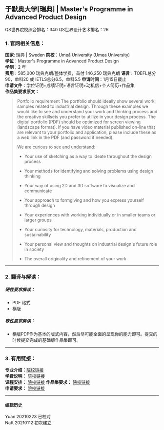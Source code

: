 ## 于默奥大学[瑞典] | Master's Programme in Advanced Product Design

QS世界院校综合排名：340
QS世界设计艺术排名：26


### 1. 官网相关信息：

**国家**: 瑞典 | Sweden
**院校**：Umeå University (Umea University)  
**学位**：Master's Programme in Advanced Product Design  
**学制**：2 年  
**费用**：585,000 瑞典克朗/整体学费，首付 146,250 瑞典克朗
**语言**：TOEFL总分90，单科20    或     IETLS总分6.5，单科5.5
**申请时间**：1月15日截止  
**申请文件**：学位证明+成绩证明+语言证明+动机信+个人简历+作品集  
**作品集要求原文：**   

> Portfolio requirement
The portfolio should ideally show several work samples related to industrial design.  Through these examples we would like to see and understand your work and thinking process and the creative skillsets you prefer to utilize in your design process.
The digital portfolio (PDF) should be optimized for screen viewing (landscape format).
If you have video material published on-line that are relevant to your portfolio and application, please include these as a web link in the PDF (and password if needed).
>
>We are curious to see and understand:
> - Your use of sketching as a way to ideate throughout the design process
>
> - Your methods for identifying and solving problems using design thinking
>
> - Your way of using 2D and 3D software to visualize and communicate
>
> - Your approach to formgiving and how you express yourself through design
>
> - Your experiences with working individually or in smaller teams or larger groups
>
> - Your curiosity for technology, materials, production and sustainability
>
> - Your personal view and thoughts on industrial design's future role in society
>
> - The overall originality and refinement of your work
>

>

---


### 2. 翻译与解读：

##### 硬性要求解读：
- PDF 格式
- 横版




##### 软性要求解读：
- 横版PDF作为基本的版式内容，然后尽可能全面的呈现你的能力即可。提交的时候提交完成的基础版作品集即可。


---


### 3. 有用链接：

**专业介绍：**[院校链接](https://www.umu.se/en/education/master/masters-programme-in-advanced-product-design/)  
**学费说明：** [院校链接](https://www.umu.se/en/education/fees-and-scholarships/)  
**课程安排：** [院校链接](https://www.umu.se/en/education/master/masters-programme-in-advanced-product-design/)
**作品集要求：** [院校链接](http://uid.umu.se/en/education/programmes/mfa-in-advanced-product-design/admission/)  
**申请要求：** [院校链接](http://uid.umu.se/en/education/programmes/mfa-in-advanced-product-design/admission/)



---


#### 编辑历史
Yuan 20210223 已校对  
Natt 20210112 初次建立  
